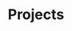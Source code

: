---
title: Projects
layout: collection
permalink: /Projects/
collection: projects
entries_layout: grid

---